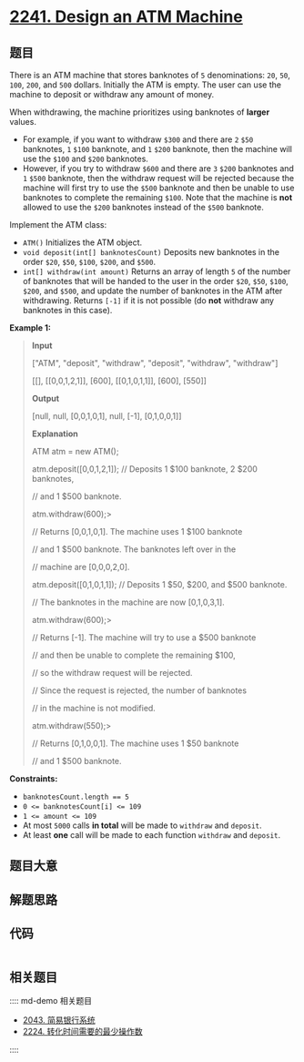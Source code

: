 # [2241. Design an ATM Machine](https://leetcode.com/problems/design-an-atm-machine/)

## 题目

There is an ATM machine that stores banknotes of `5` denominations: `20`,
`50`, `100`, `200`, and `500` dollars. Initially the ATM is empty. The user
can use the machine to deposit or withdraw any amount of money.

When withdrawing, the machine prioritizes using banknotes of **larger**
values.

  * For example, if you want to withdraw `$300` and there are `2` `$50` banknotes, `1` `$100` banknote, and `1` `$200` banknote, then the machine will use the `$100` and `$200` banknotes.
  * However, if you try to withdraw `$600` and there are `3` `$200` banknotes and `1` `$500` banknote, then the withdraw request will be rejected because the machine will first try to use the `$500` banknote and then be unable to use banknotes to complete the remaining `$100`. Note that the machine is **not** allowed to use the `$200` banknotes instead of the `$500` banknote.

Implement the ATM class:

  * `ATM()` Initializes the ATM object.
  * `void deposit(int[] banknotesCount)` Deposits new banknotes in the order `$20`, `$50`, `$100`, `$200`, and `$500`.
  * `int[] withdraw(int amount)` Returns an array of length `5` of the number of banknotes that will be handed to the user in the order `$20`, `$50`, `$100`, `$200`, and `$500`, and update the number of banknotes in the ATM after withdrawing. Returns `[-1]` if it is not possible (do **not** withdraw any banknotes in this case).



**Example 1:**

> 
> 
> 
> 
> 
> **Input**
> 
> ["ATM", "deposit", "withdraw", "deposit", "withdraw", "withdraw"]
> 
> [[], [[0,0,1,2,1]], [600], [[0,1,0,1,1]], [600], [550]]
> 
> **Output**
> 
> [null, null, [0,0,1,0,1], null, [-1], [0,1,0,0,1]]
> 
> 
> 
> **Explanation**
> 
> ATM atm = new ATM();
> 
> atm.deposit([0,0,1,2,1]); // Deposits 1 $100 banknote, 2 $200 banknotes,
> 
> > 
> > 
> > 
> > 
> > 
> > 
>   // and 1 $500 banknote.
> 
> atm.withdraw(600);> 
> > 
> // Returns [0,0,1,0,1]. The machine uses 1 $100 banknote
> 
> > 
> > 
> > 
> > 
> > 
> > 
>   // and 1 $500 banknote. The banknotes left over in the
> 
> > 
> > 
> > 
> > 
> > 
> > 
>   // machine are [0,0,0,2,0].
> 
> atm.deposit([0,1,0,1,1]); // Deposits 1 $50, $200, and $500 banknote.
> 
> > 
> > 
> > 
> > 
> > 
> > 
>   // The banknotes in the machine are now [0,1,0,3,1].
> 
> atm.withdraw(600);> 
> > 
> // Returns [-1]. The machine will try to use a $500 banknote
> 
> > 
> > 
> > 
> > 
> > 
> > 
>   // and then be unable to complete the remaining $100,
> 
> > 
> > 
> > 
> > 
> > 
> > 
>   // so the withdraw request will be rejected.
> 
> > 
> > 
> > 
> > 
> > 
> > 
>   // Since the request is rejected, the number of banknotes
> 
> > 
> > 
> > 
> > 
> > 
> > 
>   // in the machine is not modified.
> 
> atm.withdraw(550);> 
> > 
> // Returns [0,1,0,0,1]. The machine uses 1 $50 banknote
> 
> > 
> > 
> > 
> > 
> > 
> > 
>   // and 1 $500 banknote.



**Constraints:**

  * `banknotesCount.length == 5`
  * `0 <= banknotesCount[i] <= 109`
  * `1 <= amount <= 109`
  * At most `5000` calls **in total** will be made to `withdraw` and `deposit`.
  * At least **one** call will be made to each function `withdraw` and `deposit`.


## 题目大意

## 解题思路

## 代码

```javascript

```

## 相关题目

:::: md-demo 相关题目
- [2043. 简易银行系统](https://leetcode.com/problems/simple-bank-system)
- [2224. 转化时间需要的最少操作数](https://leetcode.com/problems/minimum-number-of-operations-to-convert-time)

::::
